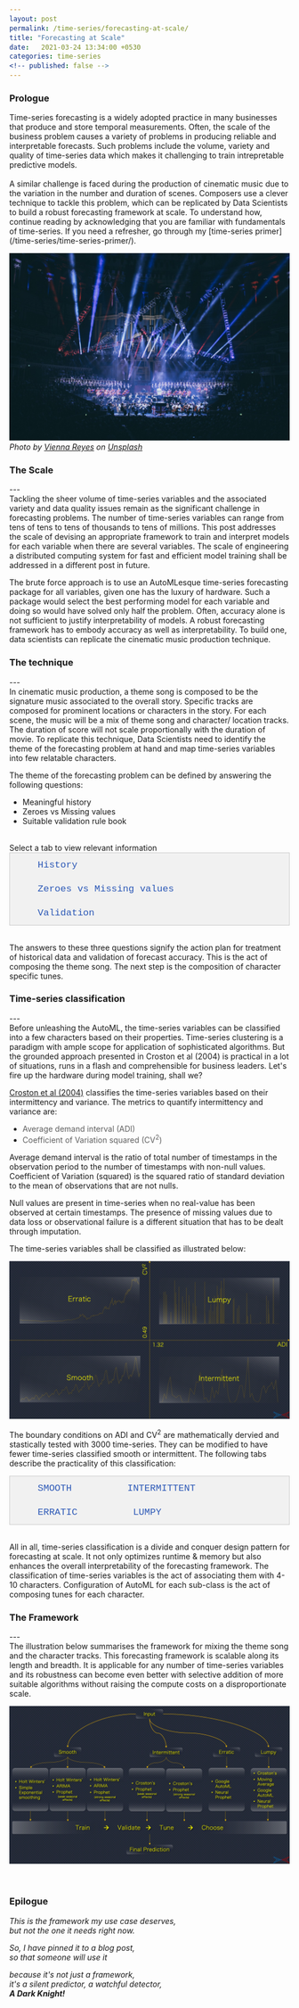 ```yaml
---
layout: post
permalink: /time-series/forecasting-at-scale/
title: "Forecasting at Scale"
date:   2021-03-24 13:34:00 +0530
categories: time-series
<!-- published: false -->
---
```


<style>
/*body {font-family: Arial;}*/

/* Style the tab */
.tab {
  overflow: hidden;
  border: 1px solid #ccc;
  background-color: #f1f1f1;
  /*width: 723px;*/
}

/* Style the buttons inside the tab */
.tab button {
  background-color: inherit;
  float: left;
  border: none;
  outline: none;
  cursor: pointer;
  padding: 12px 50px;
  transition: 0.3s;
  font-size: 17px;
  color: #2D59B7;
  font-family: "Courier New";
}

/* Change background color of buttons on hover */
.tab button:hover {
  background-color: #ddd;
}

/* Create an active/current tablink class */
.tab button.active {
  background-color: #282828;
  color: #E93223;
  font-weight: bold;
}

/* Style the tab content */
.tabcontent {
  display: none;
  padding: 10px 10px;
  border: 1px solid #ccc;
  border-top: none;
  -webkit-animation: fadeEffect 0.75s;
  animation: fadeEffect 0.75s;
  text-align: justify;
}

.tabcontent2 {
  display: none;
  padding: 10px 10px;
  border: 1px solid #ccc;
  border-top: none;
  -webkit-animation: fadeEffect 0.75s;
  animation: fadeEffect 0.75s;
}

@-webkit-keyframes fadeEffect {
  from {opacity: 0;}
  to {opacity: 1;}
}

@keyframes fadeEffect {
  from {opacity: 0;}
  to {opacity: 1;}
}
</style>

<h3>Prologue</h3>
Time-series forecasting is a widely adopted practice in many businesses that produce and store temporal measurements. Often, the scale of the business problem causes a variety of problems in producing reliable and interpretable forecasts. Such problems include the volume, variety and quality of time-series data which makes it challenging to train intrepretable predictive models. 
<br><br>
A similar challenge is faced during the production of cinematic music due to the variation in the number and duration of scenes. Composers use a clever technique to tackle this problem, which can be replicated by Data Scientists to build a robust forecasting framework at scale. To understand how, continue reading by acknowledging that you are familiar with fundamentals of time-series. If you need a refresher, go through my [time-series primer](/time-series/time-series-primer/).

![forecasting at scale](/assets/stock_images/data_science/time-series/forecasting-at-scale/cover.jpg)
*Photo by [Vienna Reyes](https://unsplash.com/@viennachanges) on [Unsplash](https://unsplash.com/s/photos/solar-system?utm_source=unsplash&utm_medium=referral&utm_content=creditCopyText)*
<br>

<h3>The Scale</h3>
---
<br>
Tackling the sheer volume of time-series variables and the associated variety and data quality issues remain as the significant challenge in forecasting problems. The number of time-series variables can range from tens of tens to tens of thousands to tens of millions. This post addresses the scale of devising an appropriate framework to train and interpret models for each variable when there are several variables. The scale of engineering a distributed computing system for fast and efficient model training shall be addressed in a different post in future.

The brute force approach is to use an AutoMLesque time-series forecasting package for all variables, given one has the luxury of hardware. Such a package would select the best performing model for each variable and doing so would have solved only half the problem. Often, accuracy alone is not sufficient to justify interpretability of models. A robust forecasting framework has to embody accuracy as well as interpretability. To build one, data scientists can replicate the cinematic music production technique. 

<h3>The technique</h3>
---
<br>
In cinematic music production, a theme song is composed to be the signature music associated to the overall story. Specific tracks are composed for prominent locations or characters in the story. For each scene, the music will be a mix of theme song and character/ location tracks. The duration of score will not scale proportionally with the duration of movie. To replicate this technique, Data Scientists need to identify the theme of the forecasting problem at hand and map time-series variables into few relatable characters. 

The theme of the forecasting problem can be defined by answering the following questions:
<ul>
	<li>Meaningful history</li>
	<li>Zeroes vs Missing values</li>
	<li>Suitable validation rule book</li>
</ul> 
<br>
Select a tab to view relevant information
<div class="tab">
  <button class="tablinks2" onclick="showTabContent2(event, 'History')" id="defaultOpen2">History</button>
  <button class="tablinks2" onclick="showTabContent2(event, 'Zeroes & Missing values')">Zeroes vs Missing values</button>
  <button class="tablinks2" onclick="showTabContent2(event, 'Validation')">Validation</button>
</div>

<div id="History" class="tabcontent2" checked="true">
  <p>
  Meaningful history is the amount of historical data suitable and useful for training. This parameter can be determined using grid search which will be computationally expensive at scale. However, given the dynamic nature of most businesses, there can be multiple changepoints in the time-series. The frequency of changepoints needs to be assessed for determining an appropriate start. If there are multiple valid starts to choose from, then grid search can be applied to select one.  
  <br><br>
  A classic example is a stock-price prediction problem with years of data available but not useful in entirety for predicting future prices. In another situation with an objective of predicting user footprint volume, the definition of user footprints could change with time, implying not all historical observations are useful for training.
  <br><br>
  <img src="/assets/stock_images/data_science/time-series/forecasting-at-scale/history.png">
  <br><br>
  These are the problems faced when data is abundant. If it is not, the models will be subject to high bias or variance. To prove or disprove that, business-driven definition of meaningful history can be helpful. Also, it is a good practice to include a few rule-based and naive algorithms in the AutoML package to deal with varying data sizes.

 
  </p>
</div>

<div id="Zeroes & Missing values" class="tabcontent2">
  <p>
  The rationale behind the presence of missing values needs to be investigated to decide on the right treatment procedure. It is further more important to differentiate zeroes from missing values in the context of business. 
  <br><br>
  In weather forecasting, a value of zero is possible and different from missing values. The missing values would have appeared due to equipment failure or data loss among a multitude of reasons. In such cases, they have to be treated differently from zeroes. Consider a demand forecasting problem where zero demand indicates no demand. Here, zeroes may have the same meaning as the missing values do and they can be treated similarly.
  <br><br>
  Missing values represent the intermittency of time-series and their treatment will alter its distribution. The models aren't trained with right data if zeroes and missing values are treated inappropriately.
  <br><br>
  <img src="/assets/stock_images/data_science/time-series/forecasting-at-scale/zeroes.png">
  </p> 
</div>

<div id="Validation" class="tabcontent2">
  <p>
   A right validation procedure for a forecasting framework quantifies its potential to solve the business problem. The validation can be done right by approximating the business problem as a real-valued function of time-series variables. The uncertainity associated with the values of this function is derivable from the individual model errors.

  <br><br>
  For time-series variables, there are several metrics to evaluate accuracy. Sometimes, MAPE is more suitable if the error needs to be quantified on a relative scale. However, MABS can be more meaningful in situations where MAPE will be consistently larger due to the scale of values. A combination of traditional accuracy metrics shall be robust enough for any variable irrespective of its distribution. The uncertainity associated with the function of time-series variables can be estimated by applying the theory of random variables or simpler heuristics.

  <br><br>
   Consider a hierarchical forecasting problem where the volume of units sold is forecasted with an objective of estimating cumulative revenue. The errors made by the individual models can be small, but the error made on revenue estimation by adding the individual predictions is unknown. Also, scale of unit-volumes might significantly differ from the scale of revenues. Traditional accuracy metrics like MAPE might get enlarged or shrunk in translation if the relationship between unit-volume and revenue is not linear. Unless computed, the performance of individual models cannot be correlated with the performance of forecasting system.
  
  <br><br>
  Moreover, the validation procedure is not straight-forward in time-series forecasting, with the notion of k-fold cross validation being invalid. There will be a few data transformation steps to be done before training and validation, depending on the model. A detailed post on the model validation in time-series forecasting shall be published soon.
  <br><br>
  <img src="/assets/stock_images/data_science/time-series/forecasting-at-scale/validation.png"> 
  </p>

</div>

<script type="text/javascript">document.getElementById("defaultOpen2").click();</script><br> 
The answers to these three questions signify the action plan for treatment of historical data and validation of forecast accuracy. This is the act of composing the theme song. The next step is the composition of character specific tunes.

<h3>Time-series classification</h3>
---
<br>
Before unleashing the AutoML, the time-series variables can be classified into a few characters based on their properties. Time-series clustering is a paradigm with ample scope for application of sophisticated algorithms. But the grounded approach presented in Croston et al (2004) is practical in a lot of situations, runs in a flash and comprehensible for business leaders. Let's fire up the hardware during model training, shall we?

<a href="https://www.researchgate.net/profile/Rob-Hyndman/publication/222105798_A_note_on_the_categorization_of_demand_patterns/links/53eb3d2c0cf28f342f452219/A-note-on-the-categorization-of-demand-patterns.pdf">Croston et al (2004)</a> classifies the time-series variables based on their intermittency and variance. The metrics to quantify intermittency and variance are:
* <text style="color: #606060;">Average demand interval (ADI)</text>
* <text style="color: #606060;">Coefficient of Variation squared (CV<sup>2</sup>)</text>

Average demand interval is the ratio of total number of timestamps in the observation period to the number of timestamps with non-null values. Coefficient of Variation (squared) is the squared ratio of standard deviation to the mean of observations that are not nulls. 

Null values are present in time-series when no real-value has been observed at certain timestamps. The presence of missing values due to data loss or observational failure is a different situation that has to be dealt through imputation.

The time-series variables shall be classified as illustrated below:

![framework](/assets/stock_images/data_science/time-series/forecasting-at-scale/ts_classification.png)

The boundary conditions on ADI and CV<sup>2</sup> are mathematically dervied and stastically tested with 3000 time-series. They can be modified to have fewer time-series classified smooth or intermittent. The following tabs describe the practicality of this classification: 

<div class="tab">
  <button class="tablinks" onclick="showTabContent(event, 'Smooth')" id="defaultOpen">SMOOTH</button>
  <button class="tablinks" onclick="showTabContent(event, 'Intermittent')">INTERMITTENT</button>
  <button class="tablinks" onclick="showTabContent(event, 'Erratic')">ERRATIC</button>
  <button class="tablinks" onclick="showTabContent(event, 'Lumpy')">LUMPY</button>

</div>
<div id="Smooth" class="tabcontent">
  <p>A time-series is smooth if its ADI <= 1.32 and CV<sup>2</sup> <= 0.49. The conditions imply the small variance and presence of nearly no null values in the time-series. Traditional forecasting models can achieve high prediction accuracy over smooth time-series. The plot below shows a time-series which is smooth:</p>
  <iframe width="718" height="450" frameborder="0" scrolling="no" src="//plotly.com/~imsskiran/6.embed"></iframe>

  <p>The AutoML can be configured to have predominatly more traditional algorithms for smooth time-series. As a step further, smooth can classified into "very smooth", "quite smooth" and "barely smooth" sub-classes based on CV<sup>2</sup>. This sub-classification enhances the model selection further as superior forecasting models with capability to learn strong seasonal effects are only ever required for the last two sub-classes.
  <br><br>
  Facebook's Prophet with its seasonality and holiday components is a flexible formulation to tackle a range of predictable seasonal/ cyclic effects. A combination of STL decomposition, Auto-ARIMA and variants of Prophet (mild, moderate and strong seasonal effects) shall be robust enough to tame the variances in smooth time-series.
  </p> 
</div>

<div id="Intermittent" class="tabcontent">
  <p>A time-series is intermittent if the ADI > 1.32 and CV<sup>2</sup> <= 0.49. The conditions imply the small variance but presence of significant number of null values in the time-series. Traditional forecasting models capable of dealing intermittency can achieve reasonable prediction accuracy. The plot below shows a time-series which is intermittent:</p>
  <iframe width="718" height="450" frameborder="0" scrolling="no" src="//plotly.com/~imsskiran/12.embed"></iframe>
  <br><br>
  <p>Even for intermittent time-series, the AutoML can be configured to have more traditional algorithms than sophisticated ones. The sub-classification into "very intermittent", "quite intermittent" and "barely intermittent" shall be based on ADI. Superior traditional algorithms are required only for the first two sub-classes. A combination of Croston's model and variants of Prophet shall be sufficient for intermittent time-series.
  </p> 
</div>

<div id="Erratic" class="tabcontent">
 <p>A time-series is erratic if its ADI <= 1.32 and CV<sup>2</sup> > 0.49. The conditions imply the high variance and presence of nearly no null values in the time-series. The high variance could not be explainable by time dimension alone and hence it is generally not possible to achieve a reasonable prediction accuracy with traditional forecasting models. The plot below shows a time-series which is erratic:</p>
 <iframe width="718" height="450" frameborder="0" scrolling="no" src="//plotly.com/~imsskiran/18.embed"></iframe>

 <p>For erratic time-series, advanced time-series clustering algorithms are required for further sub-classification. The AutoML package can be configured to activate several neurons. This is the paradigm to unleash the RNNs, autoencoders and the likes. Moreover, the varinace may not be largely explainable by time and usage of external regressors can improve accuracy further. The next section briefly explains the addition of external regressors to forecasting models. 
 <br><br>
 Google debuted a time-series AutoML package in 2020 backed with a tall claim that it outperforms 92% of hand-crafted models for several kaggle datasets. Facebook debuted NeuralProphet, the gen-next update to the proven Prophet model. Given the availability of hardware, a combination of Google AutoML and NeuralProphet shall be a force to reckon with for erratic time-series. 
 <br><br>
 Although, Google and Facbook termed the compute costs to be moderate, such claims will always remain subjective. But selective application of AutoML and NeuralProphet for erratic time-series will reduce the hardware requirement further.</p>
</div>
<div id="Lumpy" class="tabcontent">
 <p>A time-series is lumpy if its ADI > 1.32 and CV<sup>2</sup> > 0.49. The conditions imply the high variance but presence of significant number of null values in the time-series. There is too much variation and too little data to achieve a reasonable prediction accuracy. The plot below shows a time-series which is lumpy:</p>
 <iframe width="718" height="450" frameborder="0" scrolling="no" src="//plotly.com/~imsskiran/10.embed"></iframe>

 <p>For lumpy time-series, it's either the rule-based/naive or the black-box algorithms that can learn some pattern from the sparse observations. A combination of Croston's model, Google AutoML and NeuralProphet shall be robust enough for this class.</p>
</div>

<script type="text/javascript" src="/assets/js/main.js"></script>
<script type="text/javascript">document.getElementById("defaultOpen").click();</script>
<br>

All in all, time-series classification is a divide and conquer design pattern for forecasting at scale. It not only optimizes runtime & memory but also enhances the overall interpretability of the forecasting framework. The classification of time-series variables is the act of associating them with 4-10 characters. Configuration of AutoML for each sub-class is the act of composing tunes for each character. 

<h3>The Framework</h3>
---
<br>
The illustration below summarises the framework for mixing the theme song and the character tracks. This forecasting framework is scalable along its length and breadth. It is applicable for any number of time-series variables and its robustness can become even better with selective addition of more suitable algorithms without raising the compute costs on a disproportionate scale. 

![framework](/assets/stock_images/data_science/time-series/forecasting-at-scale/the_framework.png)

<br>
<h3>Epilogue</h3>
<em>This is the framework my use case deserves,</em><br>
<em>but not the one it needs right now.</em><br>

<em>So, I have pinned it to a blog post,</em><br>
<em>so that someone will use it</em><br>

<em>because it's not just a framework,</em><br>
<em>it's a silent predictor, a watchful detector,</em><br>
<em><strong>A Dark Knight!</strong></em>

